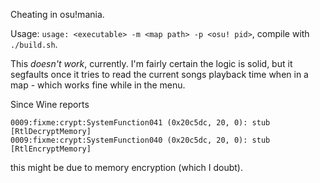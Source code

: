 Cheating in osu!mania.

Usage: `usage: <executable> -m <map path> -p <osu! pid>`, compile with `./build.sh`.

This _doesn't work_, currently. I'm fairly certain the logic is solid, but it segfaults once it tries to read the current songs playback time when in a map - which works fine while in the menu.

Since Wine reports
```
0009:fixme:crypt:SystemFunction041 (0x20c5dc, 20, 0): stub [RtlDecryptMemory]
0009:fixme:crypt:SystemFunction040 (0x20c5dc, 20, 0): stub [RtlEncryptMemory]
```
this might be due to memory encryption (which I doubt).